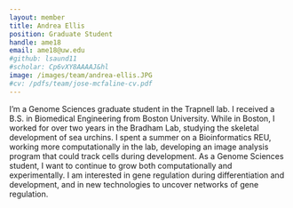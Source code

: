 ```yaml
---
layout: member
title: Andrea Ellis
position: Graduate Student
handle: ame18
email: ame18@uw.edu
#github: lsaund11
#scholar: Cp6vXY8AAAAJ&hl
image: /images/team/andrea-ellis.JPG
#cv: /pdfs/team/jose-mcfaline-cv.pdf
---
```


I’m a Genome Sciences graduate student in the Trapnell lab. I received a B.S. in Biomedical Engineering from Boston University. While in Boston, I worked for over two years in the Bradham Lab, studying the skeletal development of sea urchins. I spent a summer on a Bioinformatics REU, working more computationally in the lab, developing an image analysis program that could track cells during development.
As a Genome Sciences student, I want to continue to grow both computationally and experimentally. I am interested in gene regulation during differentiation and development, and in new technologies to uncover networks of gene regulation.
